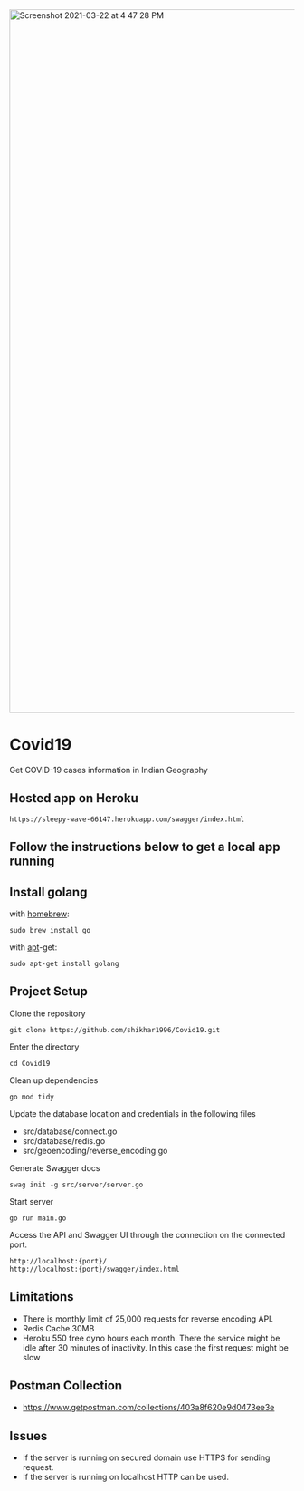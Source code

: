 <img width="1242" alt="Screenshot 2021-03-22 at 4 47 28 PM" src="https://user-images.githubusercontent.com/26070268/111981945-5eca3a00-8b2e-11eb-9c41-6c787d96774b.png">

# Covid19
Get COVID-19 cases information in Indian Geography


## Hosted app on Heroku
```
https://sleepy-wave-66147.herokuapp.com/swagger/index.html
```

## Follow the instructions below to get a local app running

## Install golang

with [homebrew](http://mxcl.github.io/homebrew/):

```Shell
sudo brew install go
```

with [apt](http://packages.qa.debian.org/a/apt.html)-get:

```Shell
sudo apt-get install golang
```

## Project Setup

Clone the repository

```
git clone https://github.com/shikhar1996/Covid19.git
```

Enter the directory

```
cd Covid19
```

Clean up dependencies
```
go mod tidy
```

Update the database location and credentials in the following files
* src/database/connect.go
* src/database/redis.go
* src/geoencoding/reverse_encoding.go

Generate Swagger docs
```
swag init -g src/server/server.go
```

Start server
```
go run main.go
```

Access the API and Swagger UI through the connection on the connected port.
```
http://localhost:{port}/
http://localhost:{port}/swagger/index.html
```

## Limitations

* There is monthly limit of 25,000 requests for reverse encoding API.
* Redis Cache 30MB
* Heroku 550 free dyno hours each month. There the service might be idle after 30 minutes of inactivity. In this case the first request might be slow

## Postman Collection

* https://www.getpostman.com/collections/403a8f620e9d0473ee3e

## Issues

* If the server is running on secured domain use HTTPS for sending request.
* If the server is running on localhost HTTP can be used.
